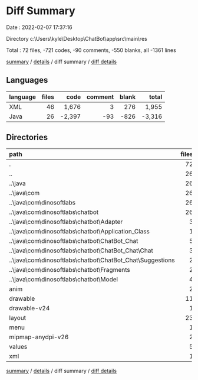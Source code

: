 # Diff Summary

Date : 2022-02-07 17:37:16

Directory c:\Users\kyle\Desktop\ChatBot\app\src\main\res

Total : 72 files,  -721 codes, -90 comments, -550 blanks, all -1361 lines

[summary](results.md) / [details](details.md) / diff summary / [diff details](diff-details.md)

## Languages
| language | files | code | comment | blank | total |
| :--- | ---: | ---: | ---: | ---: | ---: |
| XML | 46 | 1,676 | 3 | 276 | 1,955 |
| Java | 26 | -2,397 | -93 | -826 | -3,316 |

## Directories
| path | files | code | comment | blank | total |
| :--- | ---: | ---: | ---: | ---: | ---: |
| . | 72 | -721 | -90 | -550 | -1,361 |
| .. | 26 | -2,397 | -93 | -826 | -3,316 |
| ..\java | 26 | -2,397 | -93 | -826 | -3,316 |
| ..\java\com | 26 | -2,397 | -93 | -826 | -3,316 |
| ..\java\com\dinosoftlabs | 26 | -2,397 | -93 | -826 | -3,316 |
| ..\java\com\dinosoftlabs\chatbot | 26 | -2,397 | -93 | -826 | -3,316 |
| ..\java\com\dinosoftlabs\chatbot\Adapter | 3 | -303 | -7 | -96 | -406 |
| ..\java\com\dinosoftlabs\chatbot\Application_Class | 1 | -10 | -4 | -8 | -22 |
| ..\java\com\dinosoftlabs\chatbot\ChatBot_Chat | 5 | -672 | -39 | -228 | -939 |
| ..\java\com\dinosoftlabs\chatbot\ChatBot_Chat\Chat | 3 | -612 | -39 | -205 | -856 |
| ..\java\com\dinosoftlabs\chatbot\ChatBot_Chat\Suggestions | 2 | -60 | 0 | -23 | -83 |
| ..\java\com\dinosoftlabs\chatbot\Fragments | 2 | -196 | -3 | -73 | -272 |
| ..\java\com\dinosoftlabs\chatbot\Model | 4 | -153 | 0 | -57 | -210 |
| anim | 2 | 21 | 0 | 5 | 26 |
| drawable | 11 | 314 | 0 | 15 | 329 |
| drawable-v24 | 1 | 34 | 0 | 1 | 35 |
| layout | 23 | 1,229 | 0 | 235 | 1,464 |
| menu | 1 | 8 | 0 | 3 | 11 |
| mipmap-anydpi-v26 | 2 | 10 | 0 | 0 | 10 |
| values | 5 | 52 | 3 | 17 | 72 |
| xml | 1 | 8 | 0 | 0 | 8 |

[summary](results.md) / [details](details.md) / diff summary / [diff details](diff-details.md)